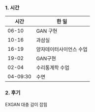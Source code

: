 ### 1. 시간

| 시간     | 한 일                   |
| -------- | ----------------------- |
| 06-10    | GAN 구현                |
| 10-16    | 과삼실                  |
| 16-19    | 양자데이터사이언스 수업 |
| 19-02    | GAN구현                 |
| 02-04    | 수리통계학 수업         |
| 04-09:30 | 수면                    |

### 2. 후기

EXGAN 대충 감이 잡힘